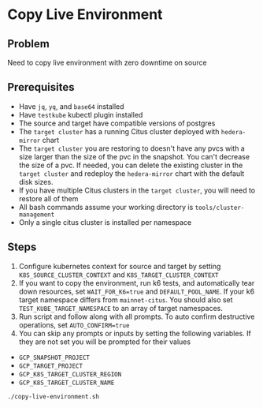 # Copy Live Environment

## Problem

Need to copy live environment with zero downtime on source

## Prerequisites

- Have `jq`, `yq`, and `base64` installed
- Have `testkube` kubectl plugin installed
- The source and target have compatible versions of postgres
- The `target cluster` has a running Citus cluster deployed with `hedera-mirror` chart
- The `target cluster` you are restoring to doesn't have any pvcs with a size larger than the size of the pvc in the
  snapshot. You can't decrease the size of a pvc. If needed, you can delete the existing cluster in the `target cluster`
  and redeploy the `hedera-mirror` chart with the default disk sizes.
- If you have multiple Citus clusters in the `target cluster`, you will need to restore all of them
- All bash commands assume your working directory is `tools/cluster-management`
- Only a single citus cluster is installed per namespace

## Steps

1. Configure kubernetes context for source and target by setting `K8S_SOURCE_CLUSTER_CONTEXT` and `K8S_TARGET_CLUSTER_CONTEXT`
2. If you want to copy the environment, run k6 tests, and automatically tear down resources, set `WAIT_FOR_K6=true` and
   `DEFAULT_POOL_NAME`. If your k6 target namespace differs from `mainnet-citus`. You should also set `TEST_KUBE_TARGET_NAMESPACE`
   to an array of target namespaces.
3. Run script and follow along with all prompts. To auto confirm destructive operations, set `AUTO_CONFIRM=true`
4. You can skip any prompts or inputs by setting the following variables. If they are not set you will be prompted for
   their values

- `GCP_SNAPSHOT_PROJECT`
- `GCP_TARGET_PROJECT`
- `GCP_K8S_TARGET_CLUSTER_REGION`
- `GCP_K8S_TARGET_CLUSTER_NAME`

```bash
./copy-live-environment.sh
```
